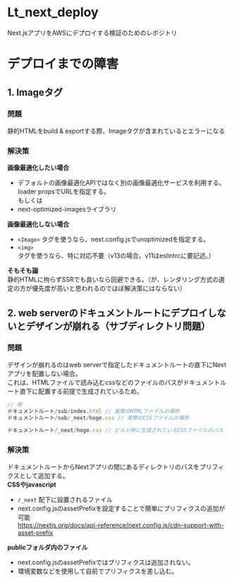 # Lt_next_deploy
Next.jsアプリをAWSにデプロイする検証のためのレポジトリ

# デプロイまでの障害

## 1. Imageタグ
### 問題
静的HTMLをbuild & exportする際、Imageタグが含まれているとエラーになる
### 解決策
__画像最適化したい場合__
- デフォルトの画像最適化APIではなく別の画像最適化サービスを利用する。loader propsでURLを指定する。  
もしくは
- next-optimized-imagesライブラリ

__画像最適化しない場合__
- `<Image>` タグを使うなら、next.config.jsでunoptimizedを指定する。
- `<img>` タグを使うなら、特に対応不要（v13の場合。v11はeslintrcに要記述。）

__そもそも論__  
静的HTMLに拘らずSSRでも良いなら回避できる。（が、レンダリング方式の選定の方が優先度が高いと思われるのでほぼ解決策にはならない）

## 2. web serverのドキュメントルートにデプロイしないとデザインが崩れる（サブディレクトリ問題）

### 問題
デザインが崩れるのはweb serverで指定したドキュメントルートの直下にNextアプリを配置しない場合。  
これは、HTMLファイルで読み込むcssなどのファイルのパスがドキュメントルート直下に配置する前提で生成されているため。

```js
// 例
ドキュメントルート/sub/index.html // 実際のHTMLファイルの場所
ドキュメントルート/sub/_next/hoge.css // 実際のCSSファイルの場所

ドキュメントルート/_next/hoge.css // ビルド時に生成されているCSSファイルのパス
```

### 解決策
ドキュメントルートからNextアプリの間にあるディレクトリのパスをプリフィクスとして追加する。  
__CSSやjavascript__
- `/_next` 配下に設置されるファイル
- next.config.jsのassetPrefixを設定することで簡単にプリフィクスの追加が可能  
https://nextjs.org/docs/api-reference/next.config.js/cdn-support-with-asset-prefix    

__publicフォルダ内のファイル__
- next.config.jsのassetPrefixではプリフィクスは追加されない。
- 環境変数などを使用して自前でプリフィクスを差し込む。

